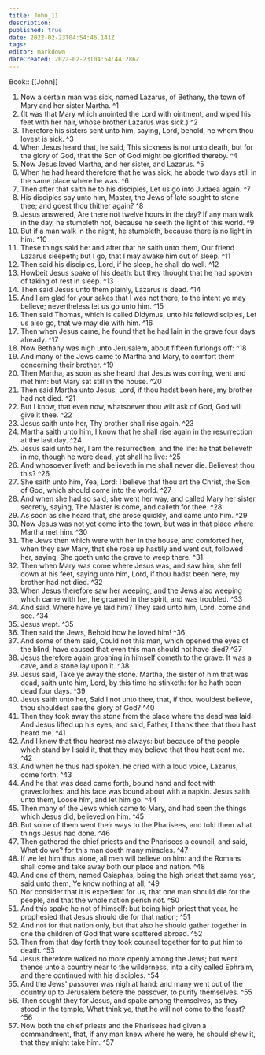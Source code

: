 ```yaml
---
title: John_11
description: 
published: true
date: 2022-02-23T04:54:46.141Z
tags: 
editor: markdown
dateCreated: 2022-02-23T04:54:44.286Z
---
```


 Book:: [[John]]
 1. Now a certain man was sick, named Lazarus, of Bethany, the town of Mary and her sister Martha. ^1
 2. (It was that Mary which anointed the Lord with ointment, and wiped his feet with her hair, whose brother Lazarus was sick.) ^2
 3. Therefore his sisters sent unto him, saying, Lord, behold, he whom thou lovest is sick. ^3
 4. When Jesus heard that, he said, This sickness is not unto death, but for the glory of God, that the Son of God might be glorified thereby. ^4
 5. Now Jesus loved Martha, and her sister, and Lazarus. ^5
 6. When he had heard therefore that he was sick, he abode two days still in the same place where he was. ^6
 7. Then after that saith he to his disciples, Let us go into Judaea again. ^7
 8. His disciples say unto him, Master, the Jews of late sought to stone thee; and goest thou thither again? ^8
 9. Jesus answered, Are there not twelve hours in the day? If any man walk in the day, he stumbleth not, because he seeth the light of this world. ^9
 10. But if a man walk in the night, he stumbleth, because there is no light in him. ^10
 11. These things said he: and after that he saith unto them, Our friend Lazarus sleepeth; but I go, that I may awake him out of sleep. ^11
 12. Then said his disciples, Lord, if he sleep, he shall do well. ^12
 13. Howbeit Jesus spake of his death: but they thought that he had spoken of taking of rest in sleep. ^13
 14. Then said Jesus unto them plainly, Lazarus is dead. ^14
 15. And I am glad for your sakes that I was not there, to the intent ye may believe; nevertheless let us go unto him. ^15
 16. Then said Thomas, which is called Didymus, unto his fellowdisciples, Let us also go, that we may die with him. ^16
 17. Then when Jesus came, he found that he had lain in the grave four days already. ^17
 18. Now Bethany was nigh unto Jerusalem, about fifteen furlongs off: ^18
 19. And many of the Jews came to Martha and Mary, to comfort them concerning their brother. ^19
 20. Then Martha, as soon as she heard that Jesus was coming, went and met him: but Mary sat still in the house. ^20
 21. Then said Martha unto Jesus, Lord, if thou hadst been here, my brother had not died. ^21
 22. But I know, that even now, whatsoever thou wilt ask of God, God will give it thee. ^22
 23. Jesus saith unto her, Thy brother shall rise again. ^23
 24. Martha saith unto him, I know that he shall rise again in the resurrection at the last day. ^24
 25. Jesus said unto her, I am the resurrection, and the life: he that believeth in me, though he were dead, yet shall he live: ^25
 26. And whosoever liveth and believeth in me shall never die. Believest thou this? ^26
 27. She saith unto him, Yea, Lord: I believe that thou art the Christ, the Son of God, which should come into the world. ^27
 28. And when she had so said, she went her way, and called Mary her sister secretly, saying, The Master is come, and calleth for thee. ^28
 29. As soon as she heard that, she arose quickly, and came unto him. ^29
 30. Now Jesus was not yet come into the town, but was in that place where Martha met him. ^30
 31. The Jews then which were with her in the house, and comforted her, when they saw Mary, that she rose up hastily and went out, followed her, saying, She goeth unto the grave to weep there. ^31
 32. Then when Mary was come where Jesus was, and saw him, she fell down at his feet, saying unto him, Lord, if thou hadst been here, my brother had not died. ^32
 33. When Jesus therefore saw her weeping, and the Jews also weeping which came with her, he groaned in the spirit, and was troubled. ^33
 34. And said, Where have ye laid him? They said unto him, Lord, come and see. ^34
 35. Jesus wept. ^35
 36. Then said the Jews, Behold how he loved him! ^36
 37. And some of them said, Could not this man, which opened the eyes of the blind, have caused that even this man should not have died? ^37
 38. Jesus therefore again groaning in himself cometh to the grave. It was a cave, and a stone lay upon it. ^38
 39. Jesus said, Take ye away the stone. Martha, the sister of him that was dead, saith unto him, Lord, by this time he stinketh: for he hath been dead four days. ^39
 40. Jesus saith unto her, Said I not unto thee, that, if thou wouldest believe, thou shouldest see the glory of God? ^40
 41. Then they took away the stone from the place where the dead was laid. And Jesus lifted up his eyes, and said, Father, I thank thee that thou hast heard me. ^41
 42. And I knew that thou hearest me always: but because of the people which stand by I said it, that they may believe that thou hast sent me. ^42
 43. And when he thus had spoken, he cried with a loud voice, Lazarus, come forth. ^43
 44. And he that was dead came forth, bound hand and foot with graveclothes: and his face was bound about with a napkin. Jesus saith unto them, Loose him, and let him go. ^44
 45. Then many of the Jews which came to Mary, and had seen the things which Jesus did, believed on him. ^45
 46. But some of them went their ways to the Pharisees, and told them what things Jesus had done. ^46
 47. Then gathered the chief priests and the Pharisees a council, and said, What do we? for this man doeth many miracles. ^47
 48. If we let him thus alone, all men will believe on him: and the Romans shall come and take away both our place and nation. ^48
 49. And one of them, named Caiaphas, being the high priest that same year, said unto them, Ye know nothing at all, ^49
 50. Nor consider that it is expedient for us, that one man should die for the people, and that the whole nation perish not. ^50
 51. And this spake he not of himself: but being high priest that year, he prophesied that Jesus should die for that nation; ^51
 52. And not for that nation only, but that also he should gather together in one the children of God that were scattered abroad. ^52
 53. Then from that day forth they took counsel together for to put him to death. ^53
 54. Jesus therefore walked no more openly among the Jews; but went thence unto a country near to the wilderness, into a city called Ephraim, and there continued with his disciples. ^54
 55. And the Jews' passover was nigh at hand: and many went out of the country up to Jerusalem before the passover, to purify themselves. ^55
 56. Then sought they for Jesus, and spake among themselves, as they stood in the temple, What think ye, that he will not come to the feast? ^56
 57. Now both the chief priests and the Pharisees had given a commandment, that, if any man knew where he were, he should shew it, that they might take him. ^57
